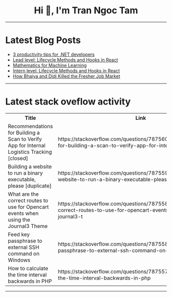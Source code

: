 <h1 align="center">Hi 👋, I'm Tran Ngoc Tam</h1>

---

# Latest Blog Posts 
<!-- BLOG-POST-LIST:START -->
- [3 productivity tips for .NET developers](https://dev.to/uno-platform/3-productivity-tips-for-net-developers-4mmo)
- [Lead level: Lifecycle Methods and Hooks in React](https://dev.to/__zamora__/lead-level-lifecycle-methods-and-hooks-in-react-gna)
- [Mathematics for Machine Learning](https://dev.to/pourlehommes/mathematics-for-machine-learning-41b2)
- [Intern level: Lifecycle Methods and Hooks in React](https://dev.to/__zamora__/intern-level-lifecycle-methods-and-hooks-in-react-17ef)
- [How Bhaiya and Didi Killed the Fresher Job Market](https://dev.to/ankit_raj_61f3ec64f48a491/how-bhaiya-and-didi-killed-the-fresher-job-market-1hd6)
<!-- BLOG-POST-LIST:END -->

---

# Latest stack oveflow activity
<table>
  <tr><th>Title</th><th>Link</th></tr>
  <!-- STACKOVERFLOW:START --><tr><td>Recommendations for Building a Scan to Verify App for Internal Logistics Tracking [closed]</td><td>https://stackoverflow.com/questions/78756003/recommendations-for-building-a-scan-to-verify-app-for-internal-logistics-trackin</td></tr><tr><td>Building a website to run a binary executable, please [duplicate]</td><td>https://stackoverflow.com/questions/78755959/building-a-website-to-run-a-binary-executable-please</td></tr><tr><td>What are the correct routes to use for Opencart events when using the Journal3 Theme</td><td>https://stackoverflow.com/questions/78755885/what-are-the-correct-routes-to-use-for-opencart-events-when-using-the-journal3-t</td></tr><tr><td>Feed key passphrase to external SSH command on Windows</td><td>https://stackoverflow.com/questions/78755812/feed-key-passphrase-to-external-ssh-command-on-windows</td></tr><tr><td>How to calculate the time interval backwards in PHP</td><td>https://stackoverflow.com/questions/78755788/how-to-calculate-the-time-interval-backwards-in-php</td></tr><!-- STACKOVERFLOW:END -->
</table>

---



